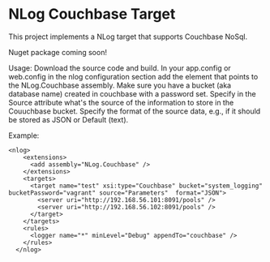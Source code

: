 # NLog Couchbase Target

This project implements a NLog target that supports Couchbase NoSql.

Nuget package coming soon!

Usage:
Download the source code and build.
In your app.config or web.config in the nlog configuration section add the <extensions> element that points to the NLog.Couchbase assembly.
Make sure you have a bucket (aka database name) created in couchbase with a password set. 
Specify in the Source attribute what's the source of the information to store in the Couuchbase bucket.
Specify the format of  the source data, e.g., if it should be stored as JSON or Default (text).

Example:


     
    <nlog>
        <extensions>
          <add assembly="NLog.Couchbase" />
        </extensions>
        <targets>
          <target name="test" xsi:type="Couchbase" bucket="system_logging" bucketPassword="vagrant" source="Parameters"  format="JSON">
            <server uri="http://192.168.56.101:8091/pools" />
            <server uri="http://192.168.56.102:8091/pools" />      
          </target>
        </targets>
        <rules>
          <logger name="*" minLevel="Debug" appendTo="couchbase" />
        </rules>
      </nlog>
